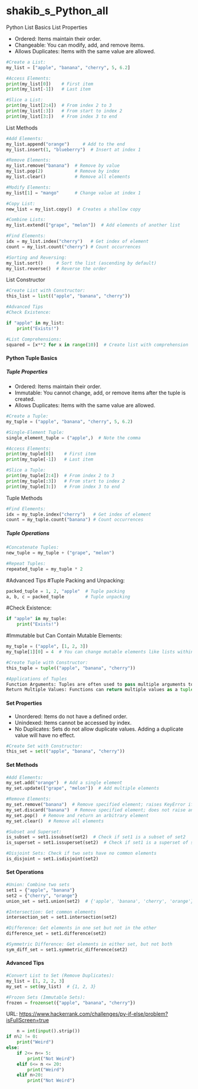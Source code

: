 # shakib_s_Python_all
Python List Basics
List Properties
- Ordered: Items maintain their order.
- Changeable: You can modify, add, and remove items.
- Allows Duplicates: Items with the same value are allowed.

 
```python 
#Create a List:
my_list = ["apple", "banana", "cherry", 5, 6.2]

#Access Elements:
print(my_list[0])    # First item
print(my_list[-1])   # Last item

#Slice a List:
print(my_list[2:4])  # From index 2 to 3
print(my_list[:3])   # From start to index 2
print(my_list[3:])   # From index 3 to end
```

List Methods
```python 
#Add Elements:
my_list.append("orange")     # Add to the end
my_list.insert(1, "blueberry")  # Insert at index 1

#Remove Elements:
my_list.remove("banana")  # Remove by value
my_list.pop(2)            # Remove by index
my_list.clear()           # Remove all elements

#Modify Elements:
my_list[1] = "mango"      # Change value at index 1

#Copy List:
new_list = my_list.copy()  # Creates a shallow copy

#Combine Lists:
my_list.extend(["grape", "melon"])  # Add elements of another list

#Find Elements:
idx = my_list.index("cherry")   # Get index of element
count = my_list.count("cherry") # Count occurrences

#Sorting and Reversing:
my_list.sort()     # Sort the list (ascending by default)
my_list.reverse()  # Reverse the order
```

List Constructor
```python 
#Create List with Constructor:
this_list = list(("apple", "banana", "cherry"))

#Advanced Tips
#Check Existence:

if "apple" in my_list:
    print("Exists!")

#List Comprehensions:
squared = [x**2 for x in range(10)]  # Create list with comprehension
```


#### Python Tuple Basics
##### Tuple Properties

- Ordered: Items maintain their order.
- Immutable: You cannot change, add, or remove items after the tuple is created.
- Allows Duplicates: Items with the same value are allowed.


```python
#Create a Tuple:
my_tuple = ("apple", "banana", "cherry", 5, 6.2)

#Single-Element Tuple:
single_element_tuple = ("apple",)  # Note the comma

#Access Elements:
print(my_tuple[0])    # First item
print(my_tuple[-1])   # Last item

#Slice a Tuple:
print(my_tuple[2:4])  # From index 2 to 3
print(my_tuple[:3])   # From start to index 2
print(my_tuple[3:])   # From index 3 to end
```

Tuple Methods
```python
#Find Elements:
idx = my_tuple.index("cherry")   # Get index of element
count = my_tuple.count("banana") # Count occurrences

```
##### Tuple Operations
```python
#Concatenate Tuples:
new_tuple = my_tuple + ("grape", "melon")

#Repeat Tuples:
repeated_tuple = my_tuple * 2
```
#Advanced Tips
#Tuple Packing and Unpacking:
```python
packed_tuple = 1, 2, "apple"  # Tuple packing
a, b, c = packed_tuple        # Tuple unpacking
```

#Check Existence:
```python
if "apple" in my_tuple:
    print("Exists!")
```

#Immutable but Can Contain Mutable Elements:
```python 
my_tuple = ("apple", [1, 2, 3])
my_tuple[1][0] = 4  # You can change mutable elements like lists within a tuple
```
```python 
#Create Tuple with Constructor:
this_tuple = tuple(("apple", "banana", "cherry"))

#Applications of Tuples
Function Arguments: Tuples are often used to pass multiple arguments to functions.
Return Multiple Values: Functions can return multiple values as a tuple

```



#### Set Properties

- Unordered: Items do not have a defined order.
- Unindexed: Items cannot be accessed by index.
- No Duplicates: Sets do not allow duplicate values. Adding a duplicate value will have no effect.

```python 
#Create Set with Constructor:
this_set = set(("apple", "banana", "cherry"))
```

#### Set Methods
```python 
#Add Elements:
my_set.add("orange")  # Add a single element
my_set.update(["grape", "melon"])  # Add multiple elements

#Remove Elements:
my_set.remove("banana")  # Remove specified element; raises KeyError if not found
my_set.discard("banana")  # Remove specified element; does not raise an error if not found
my_set.pop()  # Remove and return an arbitrary element
my_set.clear()  # Remove all elements

#Subset and Superset:
is_subset = set1.issubset(set2)  # Check if set1 is a subset of set2
is_superset = set1.issuperset(set2)  # Check if set1 is a superset of set2

#Disjoint Sets: Check if two sets have no common elements
is_disjoint = set1.isdisjoint(set2)


```

#### Set Operations
```python 
#Union: Combine two sets
set1 = {"apple", "banana"}
set2 = {"cherry", "orange"}
union_set = set1.union(set2)  # {'apple', 'banana', 'cherry', 'orange'}

#Intersection: Get common elements
intersection_set = set1.intersection(set2)

#Difference: Get elements in one set but not in the other
difference_set = set1.difference(set2)

#Symmetric Difference: Get elements in either set, but not both
sym_diff_set = set1.symmetric_difference(set2)
```

#### Advanced Tips
```python 
#Convert List to Set (Remove Duplicates):
my_list = [1, 2, 2, 3]
my_set = set(my_list)  # {1, 2, 3}

#Frozen Sets (Immutable Sets):
frozen = frozenset({"apple", "banana", "cherry"})
```






    
URL: https://www.hackerrank.com/challenges/py-if-else/problem?isFullScreen=true
```python 
    n = int(input().strip())
if n%2 != 0:
    print("Weird")
else:
    if 2<= n<= 5:
        print("Not Weird")
    elif 6<= n <= 20:
        print("Weird")
    elif n>20:
        print("Not Weird")
```
